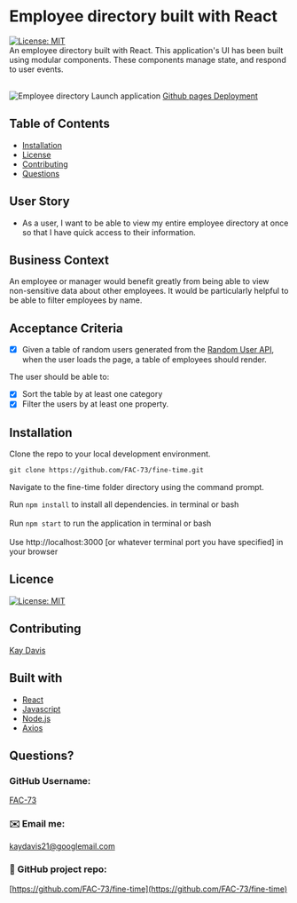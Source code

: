 # Employee directory built with React

[![License: MIT](https://img.shields.io/badge/License-MIT-yellow.svg)](https://opensource.org/licenses/MIT)<br />
An employee directory built with React. This application's UI has been built using modular components. These components manage state, and respond to user events.
<br /><br />

![Employee directory](https://github.com/FAC-73/fine-time/blob/main/assets/AppDemo.png?raw=true)
Launch application [Github pages Deployment](https://fac-73.github.io/fine-time/)
<br />

## Table of Contents
- [Installation](#installation)
- [License](#license)
- [Contributing](#contributing)
- [Questions](#questions)

## User Story
* As a user, I want to be able to view my entire employee directory at once so that I have quick access to their information.

## Business Context
An employee or manager would benefit greatly from being able to view non-sensitive data about other employees. It would be particularly helpful to be able to filter employees by name.

## Acceptance Criteria
- [x] Given a table of random users generated from the [Random User API](https://randomuser.me/), when the user loads the page, a table of employees should render. 

The user should be able to:

- [x] Sort the table by at least one category
- [x] Filter the users by at least one property.

## Installation
Clone the repo to your local development environment.

```md
git clone https://github.com/FAC-73/fine-time.git
```
Navigate to the fine-time folder directory using the command prompt.

Run `npm install` to install all dependencies. in terminal or bash
<br><br>
Run `npm start` to run the application in terminal or bash
<br><br>
Use http://localhost:3000 [or whatever terminal port you have specified] in your browser

## Licence
[![License: MIT](https://img.shields.io/badge/License-MIT-yellow.svg)](https://opensource.org/licenses/MIT)
<br />

## Contributing
[Kay Davis](https://github.com/FAC-73)
<br />

## Built with
- [React](https://reactjs.org/)
- [Javascript](https://www.w3schools.com/jsref/default.asp)
- [Node.js](https://nodejs.org/en/)
- [Axios](https://www.npmjs.com/package/axios)

## Questions?

### GitHub Username:
[FAC-73](https://github.com/FAC-73)

###  ✉️ Email me:
[kaydavis21@googlemail.com](mailto:kaydavis21@googlemail.com)

### 📁 GitHub project repo:
[https://github.com/FAC-73/fine-time](https://github.com/FAC-73/fine-time)